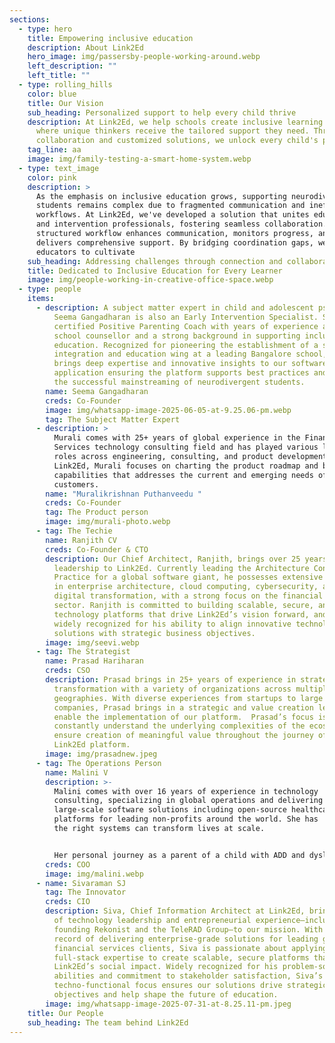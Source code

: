 ```yaml
---
sections:
  - type: hero
    title: Empowering inclusive education
    description: About Link2Ed
    hero_image: img/passersby-people-working-around.webp
    left_description: ""
    left_title: ""
  - type: rolling_hills
    color: blue
    title: Our Vision
    sub_heading: Personalized support to help every child thrive
    description: At Link2Ed, we help schools create inclusive learning environments
      where unique thinkers receive the tailored support they need. Through
      collaboration and customized solutions, we unlock every child's potential.
    tag_line: aa
    image: img/family-testing-a-smart-home-system.webp
  - type: text_image
    color: pink
    description: >
      As the emphasis on inclusive education grows, supporting neurodivergent
      students remains complex due to fragmented communication and inefficient
      workflows. At Link2Ed, we've developed a solution that unites educators
      and intervention professionals, fostering seamless collaboration. Our
      structured workflow enhances communication, monitors progress, and
      delivers comprehensive support. By bridging coordination gaps, we empower
      educators to cultivate
    sub_heading: Addressing challenges through connection and collaboration.
    title: Dedicated to Inclusive Education for Every Learner
    image: img/people-working-in-creative-office-space.webp
  - type: people
    items:
      - description: A subject matter expert in child and adolescent psychology, Ms.
          Seema Gangadharan is also an Early Intervention Specialist. She is a
          certified Positive Parenting Coach with years of experience as a
          school counsellor and a strong background in supporting inclusive
          education. Recognized for pioneering the establishment of a sensory
          integration and education wing at a leading Bangalore school, she
          brings deep expertise and innovative insights to our software
          application ensuring the platform supports best practices and fosters
          the successful mainstreaming of neurodivergent students.
        name: Seema Gangadharan
        creds: Co-Founder
        image: img/whatsapp-image-2025-06-05-at-9.25.06-pm.webp
        tag: The Subject Matter Expert
      - description: >
          Murali comes with 25+ years of global experience in the Financial
          Services technology consulting field and has played various leadership
          roles across engineering, consulting, and product development. At
          Link2Ed, Murali focuses on charting the product roadmap and building
          capabilities that addresses the current and emerging needs of our
          customers.
        name: "Muralikrishnan Puthanveedu "
        creds: Co-Founder
        tag: The Product person
        image: img/murali-photo.webp
      - tag: The Techie
        name: Ranjith CV
        creds: Co-Founder & CTO
        description: Our Chief Architect, Ranjith, brings over 25 years of technology
          leadership to Link2Ed. Currently leading the Architecture Consulting
          Practice for a global software giant, he possesses extensive expertise
          in enterprise architecture, cloud computing, cybersecurity, and
          digital transformation, with a strong focus on the financial services
          sector. Ranjith is committed to building scalable, secure, and robust
          technology platforms that drive Link2Ed’s vision forward, and is
          widely recognized for his ability to align innovative technology
          solutions with strategic business objectives.
        image: img/seevi.webp
      - tag: The Strategist
        name: Prasad Hariharan
        creds: CSO
        description: Prasad brings in 25+ years of experience in strategy and technology
          transformation with a variety of organizations across multiple
          geographies. With diverse experiences from startups to large global
          companies, Prasad brings in a strategic and value creation lens to
          enable the implementation of our platform.  Prasad’s focus is to
          constantly understand the underlying complexities of the ecosystem and
          ensure creation of meaningful value throughout the journey of our
          Link2Ed platform.
        image: img/prasadnew.jpeg
      - tag: The Operations Person
        name: Malini V
        description: >-
          Malini comes with over 16 years of experience in technology
          consulting, specializing in global operations and delivering
          large-scale software solutions including open-source healthcare
          platforms for leading non-profits around the world. She has  seen how
          the right systems can transform lives at scale.  


          Her personal journey as a parent of a child with ADD and dyslexia has fueled a deep commitment to early intervention and inclusive education. Having witnessed the transformative power of timely support, she is passionate about raising awareness and driving systemic change. Her focus is now to enable schools, parents, and educators through a unified platform designed to assess, track, and collaborate—ensuring that every child receives the support they need to thrive.
        creds: COO
        image: img/malini.webp
      - name: Sivaraman SJ
        tag: The Innovator
        creds: CIO
        description: Siva, Chief Information Architect at Link2Ed, brings over 20+ years
          of technology leadership and entrepreneurial experience—including
          founding Rekonist and the TeleRAD Group—to our mission. With a track
          record of delivering enterprise-grade solutions for leading global
          financial services clients, Siva is passionate about applying his
          full-stack expertise to create scalable, secure platforms that advance
          Link2Ed’s social impact. Widely recognized for his problem-solving
          abilities and commitment to stakeholder satisfaction, Siva’s
          techno-functional focus ensures our solutions drive strategic
          objectives and help shape the future of education.
        image: img/whatsapp-image-2025-07-31-at-8.25.11-pm.jpeg
    title: Our People
    sub_heading: The team behind Link2Ed
---
```

